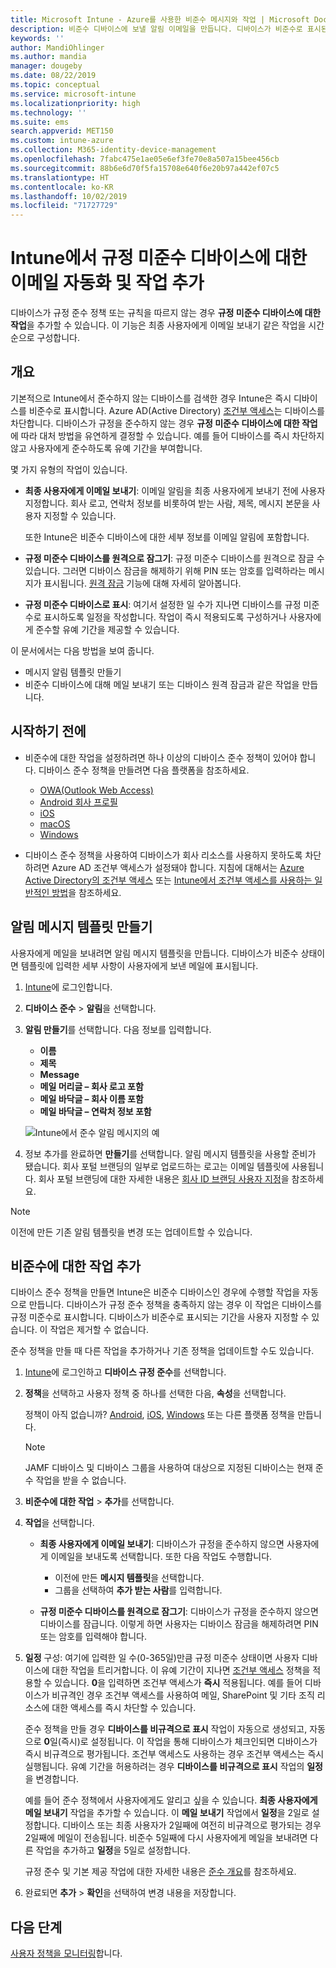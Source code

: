 ```yaml
---
title: Microsoft Intune - Azure를 사용한 비준수 메시지와 작업 | Microsoft Docs
description: 비준수 디바이스에 보낼 알림 이메일을 만듭니다. 디바이스가 비준수로 표시된 후 준수하기 위한 유예 기간을 추가하거나 디바이스가 준수하기까지 액세스를 차단하는 일정을 만드는 등의 작업을 추가합니다. Azure에서 Microsoft Intune을 사용하여 이를 수행합니다.
keywords: ''
author: MandiOhlinger
ms.author: mandia
manager: dougeby
ms.date: 08/22/2019
ms.topic: conceptual
ms.service: microsoft-intune
ms.localizationpriority: high
ms.technology: ''
ms.suite: ems
search.appverid: MET150
ms.custom: intune-azure
ms.collection: M365-identity-device-management
ms.openlocfilehash: 7fabc475e1ae05e6ef3fe70e8a507a15bee456cb
ms.sourcegitcommit: 88b6e6d70f5fa15708e640f6e20b97a442ef07c5
ms.translationtype: HT
ms.contentlocale: ko-KR
ms.lasthandoff: 10/02/2019
ms.locfileid: "71727729"
---
```

# <a name="automate-email-and-add-actions-for-noncompliant-devices-in-intune"></a>Intune에서 규정 미준수 디바이스에 대한 이메일 자동화 및 작업 추가

디바이스가 규정 준수 정책 또는 규칙을 따르지 않는 경우 **규정 미준수 디바이스에 대한 작업**을 추가할 수 있습니다. 이 기능은 최종 사용자에게 이메일 보내기 같은 작업을 시간 순으로 구성합니다.

## <a name="overview"></a>개요

기본적으로 Intune에서 준수하지 않는 디바이스를 검색한 경우 Intune은 즉시 디바이스를 비준수로 표시합니다. Azure AD(Active Directory) [조건부 액세스](https://docs.microsoft.com/azure/active-directory/active-directory-conditional-access-azure-portal)는 디바이스를 차단합니다. 디바이스가 규정을 준수하지 않는 경우 **규정 미준수 디바이스에 대한 작업**에 따라 대처 방법을 유연하게 결정할 수 있습니다. 예를 들어 디바이스를 즉시 차단하지 않고 사용자에게 준수하도록 유예 기간을 부여합니다.

몇 가지 유형의 작업이 있습니다.

- **최종 사용자에게 이메일 보내기**: 이메일 알림을 최종 사용자에게 보내기 전에 사용자 지정합니다. 회사 로고, 연락처 정보를 비롯하여 받는 사람, 제목, 메시지 본문을 사용자 지정할 수 있습니다.

    또한 Intune은 비준수 디바이스에 대한 세부 정보를 이메일 알림에 포함합니다.

- **규정 미준수 디바이스를 원격으로 잠그기**: 규정 미준수 디바이스를 원격으로 잠글 수 있습니다. 그러면 디바이스 잠금을 해제하기 위해 PIN 또는 암호를 입력하라는 메시지가 표시됩니다. [원격 잠금](../remote-actions/device-remote-lock.md) 기능에 대해 자세히 알아봅니다. 

- **규정 미준수 디바이스로 표시**: 여기서 설정한 일 수가 지나면 디바이스를 규정 미준수로 표시하도록 일정을 작성합니다. 작업이 즉시 적용되도록 구성하거나 사용자에게 준수할 유예 기간을 제공할 수 있습니다.

이 문서에서는 다음 방법을 보여 줍니다.

- 메시지 알림 템플릿 만들기
- 비준수 디바이스에 대해 메일 보내기 또는 디바이스 원격 잠금과 같은 작업을 만듭니다.


## <a name="before-you-begin"></a>시작하기 전에

- 비준수에 대한 작업을 설정하려면 하나 이상의 디바이스 준수 정책이 있어야 합니다. 디바이스 준수 정책을 만들려면 다음 플랫폼을 참조하세요.

  - [OWA(Outlook Web Access)](compliance-policy-create-android.md)
  - [Android 회사 프로필](compliance-policy-create-android-for-work.md)
  - [iOS](compliance-policy-create-ios.md)
  - [macOS](compliance-policy-create-mac-os.md)
  - [Windows](compliance-policy-create-windows.md)

- 디바이스 준수 정책을 사용하여 디바이스가 회사 리소스를 사용하지 못하도록 차단하려면 Azure AD 조건부 액세스가 설정돼야 합니다. 지침에 대해서는 [Azure Active Directory의 조건부 액세스](https://docs.microsoft.com/azure/active-directory/active-directory-conditional-access-azure-portal) 또는 [Intune에서 조건부 액세스를 사용하는 일반적인 방법](conditional-access-intune-common-ways-use.md)을 참조하세요.

## <a name="create-a-notification-message-template"></a>알림 메시지 템플릿 만들기

사용자에게 메일을 보내려면 알림 메시지 템플릿을 만듭니다. 디바이스가 비준수 상태이면 템플릿에 입력한 세부 사항이 사용자에게 보낸 메일에 표시됩니다.

1. [Intune](https://go.microsoft.com/fwlink/?linkid=2090973)에 로그인합니다.
2. **디바이스 준수** > **알림**을 선택합니다.
3. **알림 만들기**를 선택합니다. 다음 정보를 입력합니다.

   - **이름**
   - **제목**
   - **Message**
   - **메일 머리글 – 회사 로고 포함**
   - **메일 바닥글 – 회사 이름 포함**
   - **메일 바닥글 – 연락처 정보 포함**

   ![Intune에서 준수 알림 메시지의 예](./media/actions-for-noncompliance/actionsfornoncompliance-1.PNG)

4. 정보 추가를 완료하면 **만들기**를 선택합니다. 알림 메시지 템플릿을 사용할 준비가 됐습니다. 회사 포털 브랜딩의 일부로 업로드하는 로고는 이메일 템플릿에 사용됩니다. 회사 포털 브랜딩에 대한 자세한 내용은 [회사 ID 브랜딩 사용자 지정](../apps/company-portal-app.md#company-identity-branding-customization)을 참조하세요.

> [!NOTE]
> 이전에 만든 기존 알림 템플릿을 변경 또는 업데이트할 수 있습니다.

## <a name="add-actions-for-noncompliance"></a>비준수에 대한 작업 추가

디바이스 준수 정책을 만들면 Intune은 비준수 디바이스인 경우에 수행할 작업을 자동으로 만듭니다. 디바이스가 규정 준수 정책을 충족하지 않는 경우 이 작업은 디바이스를 규정 미준수로 표시합니다. 디바이스가 비준수로 표시되는 기간을 사용자 지정할 수 있습니다. 이 작업은 제거할 수 없습니다.

준수 정책을 만들 때 다른 작업을 추가하거나 기존 정책을 업데이트할 수도 있습니다. 

1. [Intune](https://go.microsoft.com/fwlink/?linkid=2090973)에 로그인하고 **디바이스 규정 준수**를 선택합니다.
2. **정책**을 선택하고 사용자 정책 중 하나를 선택한 다음, **속성**을 선택합니다. 

    정책이 아직 없습니까? [Android](compliance-policy-create-android.md), [iOS](compliance-policy-create-ios.md), [Windows](compliance-policy-create-windows.md) 또는 다른 플랫폼 정책을 만듭니다.
  
    > [!NOTE]
    > JAMF 디바이스 및 디바이스 그룹을 사용하여 대상으로 지정된 디바이스는 현재 준수 작업을 받을 수 없습니다.

3. **비준수에 대한 작업** > **추가**를 선택합니다.
4. **작업**을 선택합니다. 

    - **최종 사용자에게 이메일 보내기**: 디바이스가 규정을 준수하지 않으면 사용자에게 이메일을 보내도록 선택합니다. 또한 다음 작업도 수행합니다. 
    
         - 이전에 만든 **메시지 템플릿**을 선택합니다.
         - 그룹을 선택하여 **추가 받는 사람**를 입력합니다.
    
    - **규정 미준수 디바이스를 원격으로 잠그기**: 디바이스가 규정을 준수하지 않으면 디바이스를 잠급니다. 이렇게 하면 사용자는 디바이스 잠금을 해제하려면 PIN 또는 암호를 입력해야 합니다. 
    
5. **일정** 구성: 여기에 입력한 일 수(0-365일)만큼 규정 미준수 상태이면 사용자 디바이스에 대한 작업을 트리거합니다. 이 유예 기간이 지나면 [조건부 액세스](conditional-access-intune-common-ways-use.md) 정책을 적용할 수 있습니다. **0**을 입력하면 조건부 액세스가 **즉시** 적용됩니다. 예를 들어 디바이스가 비규격인 경우 조건부 액세스를 사용하여 메일, SharePoint 및 기타 조직 리소스에 대한 액세스를 즉시 차단할 수 있습니다.

    준수 정책을 만들 경우 **디바이스를 비규격으로 표시** 작업이 자동으로 생성되고, 자동으로 **0**일(즉시)로 설정됩니다. 이 작업을 통해 디바이스가 체크인되면 디바이스가 즉시 비규격으로 평가됩니다. 조건부 액세스도 사용하는 경우 조건부 액세스는 즉시 실행됩니다. 유예 기간을 허용하려는 경우 **디바이스를 비규격으로 표시** 작업의 **일정**을 변경합니다.
    
    예를 들어 준수 정책에서 사용자에게도 알리고 싶을 수 있습니다. **최종 사용자에게 메일 보내기** 작업을 추가할 수 있습니다. 이 **메일 보내기** 작업에서 **일정**을 2일로 설정합니다. 디바이스 또는 최종 사용자가 2일째에 여전히 비규격으로 평가되는 경우 2일째에 메일이 전송됩니다. 비준수 5일째에 다시 사용자에게 메일을 보내려면 다른 작업을 추가하고 **일정**을 5일로 설정합니다.

    규정 준수 및 기본 제공 작업에 대한 자세한 내용은 [준수 개요](device-compliance-get-started.md)를 참조하세요.

6. 완료되면 **추가** > **확인**을 선택하여 변경 내용을 저장합니다.

## <a name="next-steps"></a>다음 단계

[사용자 정책을 모니터링](compliance-policy-monitor.md)합니다.
